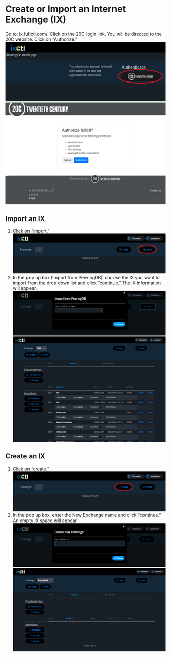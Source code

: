 # Create or Import an Internet Exchange (IX)
Go to: ix.fullctl.com/.
Click on the 20C login link. You will be directed to the 20C website. Click on “Authorize.”
![](img/create-or-import-an-IX/step%202%20log%20in.jpg)
![](img/create-or-import-an-IX/step%202%20part%202%20authorize.jpg)
## Import an IX
1. Click on “import.”
   ![](img/create-or-import-an-IX/import%20step%201.jpg)
2. In the pop up box (Import from PeeringDB), choose the IX you want to import from the drop down list and click “continue.” The IX information will appear.
   ![](img/create-or-import-an-IX/import%20step%202.jpg)
   ![](img/create-or-import-an-IX/import%20step%202%20part%202.jpg)
## Create an IX
1. Click on “create.”
   ![](img/create-or-import-an-IX/create%20step%201.jpg)
2. In the pop up box, enter the New Exchange name and click “continue.” An empty IX space will appear.
   ![](img/create-or-import-an-IX/create%20step%202.jpg)
   ![](img/create-or-import-an-IX/create%20step%202%20part%202.jpg)
